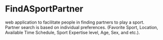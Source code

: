 # FindASportPartner
web application to facilitate people in finding partners to play a sport. Partner search is based on individual preferences. (Favorite Sport, Location, Available Time Schedule, Sport Expertise level, Age, Sex, and etc.).
